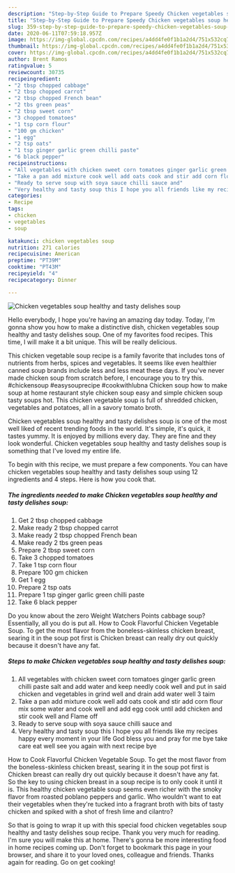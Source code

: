 ```yaml
---
description: "Step-by-Step Guide to Prepare Speedy Chicken vegetables soup healthy and tasty delishes soup"
title: "Step-by-Step Guide to Prepare Speedy Chicken vegetables soup healthy and tasty delishes soup"
slug: 359-step-by-step-guide-to-prepare-speedy-chicken-vegetables-soup-healthy-and-tasty-delishes-soup
date: 2020-06-11T07:59:18.957Z
image: https://img-global.cpcdn.com/recipes/a4dd4fe0f1b1a2d4/751x532cq70/chicken-vegetables-soup-healthy-and-tasty-delishes-soup-recipe-main-photo.jpg
thumbnail: https://img-global.cpcdn.com/recipes/a4dd4fe0f1b1a2d4/751x532cq70/chicken-vegetables-soup-healthy-and-tasty-delishes-soup-recipe-main-photo.jpg
cover: https://img-global.cpcdn.com/recipes/a4dd4fe0f1b1a2d4/751x532cq70/chicken-vegetables-soup-healthy-and-tasty-delishes-soup-recipe-main-photo.jpg
author: Brent Ramos
ratingvalue: 5
reviewcount: 30735
recipeingredient:
- "2 tbsp chopped cabbage"
- "2 tbsp chopped carrot"
- "2 tbsp chopped French bean"
- "2 tbs green peas"
- "2 tbsp sweet corn"
- "3 chopped tomatoes"
- "1 tsp corn flour"
- "100 gm chicken"
- "1 egg"
- "2 tsp oats"
- "1 tsp ginger garlic green chilli paste"
- "6 black pepper"
recipeinstructions:
- "All vegetables with chicken sweet corn tomatoes ginger garlic green chilli paste salt and add water and keep needly cook well and put in said chicken and vegetables in grind well and drain add water well 3 taim"
- "Take a pan add mixture cook well add oats cook and stir add corn flour mix some water and cook well and add egg cook until add chicken and stir cook well and Flame off"
- "Ready to serve soup with soya sauce chilli sauce and"
- "Very healthy and tasty soup this I hope you all friends like my recipes happy every moment in your life God bless you and pray for me bye take care eat well see you again with next recipe bye"
categories:
- Recipe
tags:
- chicken
- vegetables
- soup

katakunci: chicken vegetables soup 
nutrition: 271 calories
recipecuisine: American
preptime: "PT39M"
cooktime: "PT43M"
recipeyield: "4"
recipecategory: Dinner

---
```



![Chicken vegetables soup healthy and tasty delishes soup](https://img-global.cpcdn.com/recipes/a4dd4fe0f1b1a2d4/751x532cq70/chicken-vegetables-soup-healthy-and-tasty-delishes-soup-recipe-main-photo.jpg)

Hello everybody, I hope you're having an amazing day today. Today, I'm gonna show you how to make a distinctive dish, chicken vegetables soup healthy and tasty delishes soup. One of my favorites food recipes. This time, I will make it a bit unique. This will be really delicious.

This chicken vegetable soup recipe is a family favorite that includes tons of nutrients from herbs, spices and vegetables. It seems like even healthier canned soup brands include less and less meat these days. If you&#39;ve never made chicken soup from scratch before, I encourage you to try this. #chickensoup #easysouprecipe #cookwithlubna Chicken soup how to make soup at home restaurant style chicken soup easy and simple chicken soup tasty soups hot. This chicken vegetable soup is full of shredded chicken, vegetables and potatoes, all in a savory tomato broth.

Chicken vegetables soup healthy and tasty delishes soup is one of the most well liked of recent trending foods in the world. It's simple, it's quick, it tastes yummy. It is enjoyed by millions every day. They are fine and they look wonderful. Chicken vegetables soup healthy and tasty delishes soup is something that I've loved my entire life.


To begin with this recipe, we must prepare a few components. You can have chicken vegetables soup healthy and tasty delishes soup using 12 ingredients and 4 steps. Here is how you cook that.

<!--inarticleads1-->

##### The ingredients needed to make Chicken vegetables soup healthy and tasty delishes soup:

1. Get 2 tbsp chopped cabbage
1. Make ready 2 tbsp chopped carrot
1. Make ready 2 tbsp chopped French bean
1. Make ready 2 tbs green peas
1. Prepare 2 tbsp sweet corn
1. Take 3 chopped tomatoes
1. Take 1 tsp corn flour
1. Prepare 100 gm chicken
1. Get 1 egg
1. Prepare 2 tsp oats
1. Prepare 1 tsp ginger garlic green chilli paste
1. Take 6 black pepper


Do you know about the zero Weight Watchers Points cabbage soup? Essentially, all you do is put all. How to Cook Flavorful Chicken Vegetable Soup. To get the most flavor from the boneless-skinless chicken breast, searing it in the soup pot first is Chicken breast can really dry out quickly because it doesn&#39;t have any fat. 

<!--inarticleads2-->

##### Steps to make Chicken vegetables soup healthy and tasty delishes soup:

1. All vegetables with chicken sweet corn tomatoes ginger garlic green chilli paste salt and add water and keep needly cook well and put in said chicken and vegetables in grind well and drain add water well 3 taim
1. Take a pan add mixture cook well add oats cook and stir add corn flour mix some water and cook well and add egg cook until add chicken and stir cook well and Flame off
1. Ready to serve soup with soya sauce chilli sauce and
1. Very healthy and tasty soup this I hope you all friends like my recipes happy every moment in your life God bless you and pray for me bye take care eat well see you again with next recipe bye


How to Cook Flavorful Chicken Vegetable Soup. To get the most flavor from the boneless-skinless chicken breast, searing it in the soup pot first is Chicken breast can really dry out quickly because it doesn&#39;t have any fat. So the key to using chicken breast in a soup recipe is to only cook it until it is. This healthy chicken vegetable soup seems even richer with the smoky flavor from roasted poblano peppers and garlic. Who wouldn&#39;t want to eat their vegetables when they&#39;re tucked into a fragrant broth with bits of tasty chicken and spiked with a shot of fresh lime and cilantro? 

So that is going to wrap it up with this special food chicken vegetables soup healthy and tasty delishes soup recipe. Thank you very much for reading. I'm sure you will make this at home. There's gonna be more interesting food in home recipes coming up. Don't forget to bookmark this page in your browser, and share it to your loved ones, colleague and friends. Thanks again for reading. Go on get cooking!
